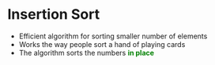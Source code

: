 # Insertion Sort

* Efficient algorithm for sorting smaller number of elements
* Works the way people sort a hand of playing cards
* The algorithm sorts the numbers
**<span style="color:green;"> in place</span>**